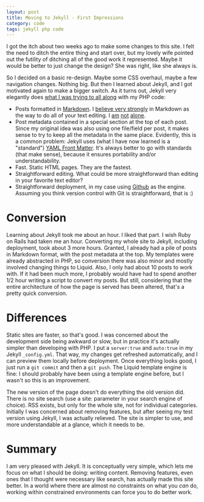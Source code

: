 ```yaml
---
layout: post
title: Moving to Jekyll - First Impressions
category: code
tags: jekyll php code
---
```


I got the itch about two weeks ago to make some changes to this site. I felt the need to ditch the entire thing and start over, but my lovely wife pointed out the futility of ditching all of the good work it represented. Maybe it would be better to just change the design? She was right, like she always is.

So I decided on a basic re-design. Maybe some CSS overhaul, maybe a few navigation changes. Nothing big. But then I learned about Jekyll, and I got motivated again to make a bigger switch. As it turns out, Jekyll very elegantly does [what I was trying to all along](http://donaldmerand.com/code/2012/02/29/about-this-site.html) with my PHP code:

-   Posts formatted in [Markdown](http://daringfireball.net/projects/markdown/). I [believe very strongly](http://donaldmerand.com/code/2011/09/20/tsv-the-best-spreadsheet-format.html) in Markdown as the way to do all of your text editing. I [am](http://512pixels.net/markdown-new-word51/) [not](http://scienceblogs.com/gregladen/2010/02/what_is_markdown_and_why_use_i.php) [alone](http://www.hiltmon.com/blog/2012/02/20/the-markdown-mindset/).
-   Post metadata contained in a special section at the top of each post. Since my original idea was also using one file/field per post, it makes sense to try to keep all the metadata in the same place. Evidently, this is a common problem: Jekyll uses (what I have now learned is a "standard") [YAML Front Matter](https://github.com/mojombo/jekyll/wiki/yaml-front-matter). It's always better to go with standards (that make sense), because it ensures portability and/or understandability.
-   Fast. Static HTML pages. They are the fastest.
-   Straightforward editing. What could be more straightforward than     editing in your favorite text editor?
-   Straightforward deployment, in my case using [Github](http://github.com/dmerand) as the engine. Assuming you think version control with Git is straightforward, that is :)


Conversion
==========

Learning about Jekyll took me about an hour. I liked that part. I wish Ruby on Rails had taken me an hour. Converting my whole site to Jekyll, including deployment, took about 3 more hours. Granted, I already had a pile of posts in Markdown format, with the post metadata at the top. My templates were already abstracted in PHP, so conversion there was also minor and mostly involved changing things to Liquid. Also, I only had about 10 posts to work with. If it had been much more, I probably would have had to spend another 1/2 hour writing a script to convert my posts. But still, considering that the entire architecture of how the page is served has been altered, that's a pretty quick conversion.


Differences
===========

Static sites are faster, so that's good. I was concerned about the development side being awkward or slow, but in practice it's actually simpler than developing with PHP. I put a `server:true` and `auto:true` in my Jekyll `_config.yml`. That way, my changes get refreshed automatically, and I can preview them locally before deployment. Once everything looks good, I just run a `git commit` and then a `git push`. The Liquid template engine is fine: I should probably have been using a template engine before, but I wasn't so this is an improvement.

The new version of the page doesn't do everything the old version did. There is no site search (use a site: parameter in your search engine of choice). RSS exists, but only for the whole site, not for individual categories. Initially I was concerned about removing features, but after seeing my test version using Jekyll, I was actually relieved. The site is simpler to use, and more understandable at a glance, which it needs to be.


Summary
=======

I am very pleased with Jekyll. It is conceptually very simple, which lets me focus on what I should be doing: writing content. Removing features, even ones that I thought were necessary like search, has actually made this site better. In a world where there are almost no constraints on what you _can_ do, working within constrained environments can force you to do better work.
